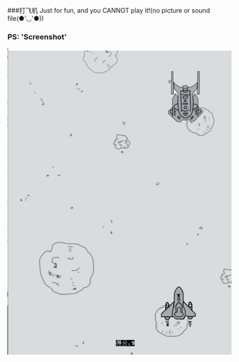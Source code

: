 ###打飞机
Just for fun, and you CANNOT play it!(no picture or sound file(●'◡'●))<br>
### PS: 'Screenshot'<br>
![](https://github.com/peiyusi/game/raw/master/Screenshot.JPG)
